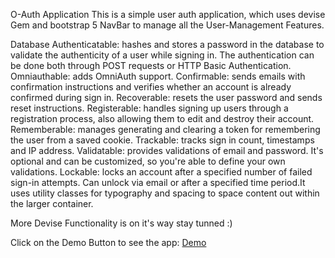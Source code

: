 O-Auth Application
This is a simple user auth application, which uses devise Gem and bootstrap 5 NavBar to manage all the User-Management Features.

Database Authenticatable: hashes and stores a password in the database to validate the authenticity of a user while signing in. The authentication can be done both through POST requests or HTTP Basic Authentication.
Omniauthable: adds OmniAuth support.
Confirmable: sends emails with confirmation instructions and verifies whether an account is already confirmed during sign in.
Recoverable: resets the user password and sends reset instructions. Registerable: handles signing up users through a registration process, also allowing them to edit and destroy their account.
Rememberable: manages generating and clearing a token for remembering the user from a saved cookie.
Trackable: tracks sign in count, timestamps and IP address. Validatable: provides validations of email and password. It's optional and can be customized, so you're able to define your own validations.
Lockable: locks an account after a specified number of failed sign-in attempts. Can unlock via email or after a specified time period.It uses utility classes for typography and spacing to space content out within the larger container.

More Devise Functionality is on it's way stay tunned :)

Click on the Demo Button to see the app: [Demo](https://o-authy.herokuapp.com/users/sign_in)
